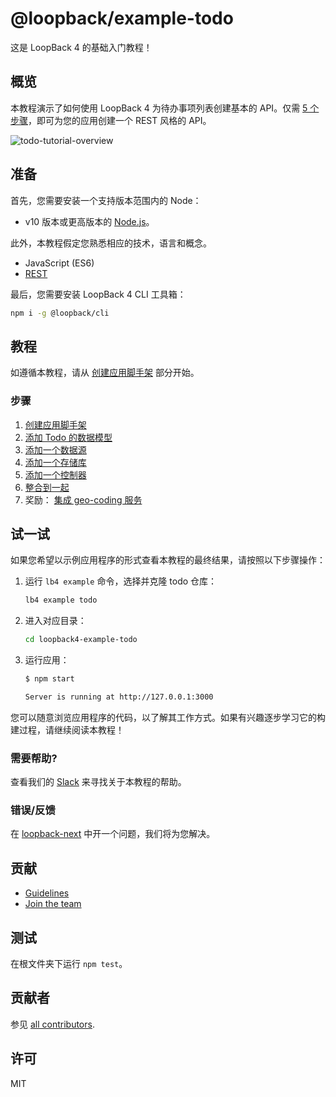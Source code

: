 # @loopback/example-todo

这是 LoopBack 4 的基础入门教程！

## 概览

本教程演示了如何使用 LoopBack 4 为待办事项列表创建基本的 API。仅需 [5 个步骤](#steps)，即可为您的应用创建一个 REST 风格的 API。

![todo-tutorial-overview](https://loopback.io/pages/en/lb4/imgs/todo-overview.png)

## 准备

首先，您需要安装一个支持版本范围内的 Node：

- v10 版本或更高版本的 [Node.js](https://nodejs.org/en/)。

此外，本教程假定您熟悉相应的技术，语言和概念。

- JavaScript (ES6)
- [REST](http://www.restapitutorial.com/lessons/whatisrest.html)

最后，您需要安装 LoopBack 4 CLI 工具箱：

```sh
npm i -g @loopback/cli
```

## 教程

如遵循本教程，请从 [创建应用脚手架](http://loopback.io/doc/en/lb4/todo-tutorial-scaffolding.html) 部分开始。

### 步骤

1.  [创建应用脚手架](http://loopback.io/doc/en/lb4/todo-tutorial-scaffolding.html)
2.  [添加 Todo 的数据模型](http://loopback.io/doc/en/lb4/todo-tutorial-model.html)
3.  [添加一个数据源](http://loopback.io/doc/en/lb4/todo-tutorial-datasource.html)
4.  [添加一个存储库](http://loopback.io/doc/en/lb4/todo-tutorial-repository.html)
5.  [添加一个控制器](http://loopback.io/doc/en/lb4/todo-tutorial-controller.html)
6.  [整合到一起](http://loopback.io/doc/en/lb4/todo-tutorial-putting-it-together.html)
7.  奖励：
    [集成 geo-coding 服务](http://loopback.io/doc/en/lb4/todo-tutorial-geocoding-service.html)

## 试一试

如果您希望以示例应用程序的形式查看本教程的最终结果，请按照以下步骤操作：

1.  运行 `lb4 example` 命令，选择并克隆 todo 仓库：

    ```sh
    lb4 example todo
    ```

2.  进入对应目录：

    ```sh
    cd loopback4-example-todo
    ```

3.  运行应用：

    ```sh
    $ npm start

    Server is running at http://127.0.0.1:3000
    ```

您可以随意浏览应用程序的代码，以了解其工作方式。如果有兴趣逐步学习它的构建过程，请继续阅读本教程！

### 需要帮助?

查看我们的
[Slack](https://join.slack.com/t/loopbackio/shared_invite/zt-8lbow73r-SKAKz61Vdao~_rGf91pcsw)
来寻找关于本教程的帮助。

### 错误/反馈

在 [loopback-next](https://github.com/strongloop/loopback-next) 
中开一个问题，我们将为您解决。

## 贡献

- [Guidelines](https://github.com/strongloop/loopback-next/blob/master/docs/CONTRIBUTING.md)
- [Join the team](https://github.com/strongloop/loopback-next/issues/110)

## 测试

在根文件夹下运行 `npm test`。

## 贡献者

参见
[all contributors](https://github.com/strongloop/loopback-next/graphs/contributors).

## 许可

MIT

